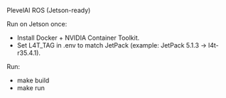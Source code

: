 PlevelAI ROS (Jetson-ready)

Run on Jetson once:
- Install Docker + NVIDIA Container Toolkit.
- Set L4T_TAG in .env to match JetPack (example: JetPack 5.1.3 -> l4t-r35.4.1).

Run:
- make build
- make run
